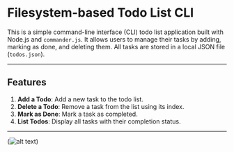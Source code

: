 # Filesystem-based Todo List CLI

This is a simple command-line interface (CLI) todo list application built with Node.js and `commander.js`. It allows users to manage their tasks by adding, marking as done, and deleting them. All tasks are stored in a local JSON file (`todos.json`).

---

## Features

1. **Add a Todo**: Add a new task to the todo list.
2. **Delete a Todo**: Remove a task from the list using its index.
3. **Mark as Done**: Mark a task as completed.
4. **List Todos**: Display all tasks with their completion status.

---
(![alt text](image.png))